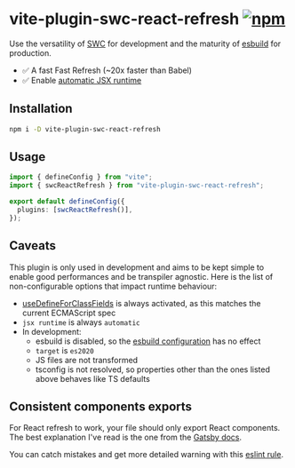 # vite-plugin-swc-react-refresh [![npm](https://img.shields.io/npm/v/vite-plugin-swc-react-refresh)](https://www.npmjs.com/package/vite-plugin-swc-react-refresh)

Use the versatility of [SWC](https://swc.rs/) for development and the maturity of [esbuild](https://esbuild.github.io/) for production.

- ✅ A fast Fast Refresh (~20x faster than Babel)
- ✅ Enable [automatic JSX runtime](https://reactjs.org/blog/2020/09/22/introducing-the-new-jsx-transform.html)

## Installation

```sh
npm i -D vite-plugin-swc-react-refresh
```

## Usage

```ts
import { defineConfig } from "vite";
import { swcReactRefresh } from "vite-plugin-swc-react-refresh";

export default defineConfig({
  plugins: [swcReactRefresh()],
});
```

## Caveats

This plugin is only used in development and aims to be kept simple to enable good performances and be transpiler agnostic. Here is the list of non-configurable options that impact runtime behaviour:

- [useDefineForClassFields](https://www.typescriptlang.org/docs/handbook/release-notes/typescript-3-7.html#the-usedefineforclassfields-flag-and-the-declare-property-modifier) is always activated, as this matches the current ECMAScript spec
- `jsx runtime` is always `automatic`
- In development:
  - esbuild is disabled, so the [esbuild configuration](https://vitejs.dev/config/shared-options.html#esbuild) has no effect
  - `target` is `es2020`
  - JS files are not transformed
  - tsconfig is not resolved, so properties other than the ones listed above behaves like TS defaults

## Consistent components exports

For React refresh to work, your file should only export React components. The best explanation I've read is the one from the [Gatsby docs](https://www.gatsbyjs.com/docs/reference/local-development/fast-refresh/#how-it-works).

You can catch mistakes and get more detailed warning with this [eslint rule](https://github.com/ArnaudBarre/eslint-plugin-react-refresh).
